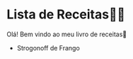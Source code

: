 # Lista de Receitas:man_cook:



Olá! Bem vindo ao meu livro de receitas:wave:



- Strogonoff de Frango

 








